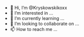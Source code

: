 - 👋 Hi, I’m @Kryskowskikoxx
- 👀 I’m interested in ...
- 🌱 I’m currently learning ...
- 💞️ I’m looking to collaborate on ...
- 📫 How to reach me ...

<!---
Kryskowskikoxx/Kryskowskikoxx is a ✨ special ✨ repository because its `README.md` (this file) appears on your GitHub profile.
You can click the Preview link to take a look at your changes.
--->
